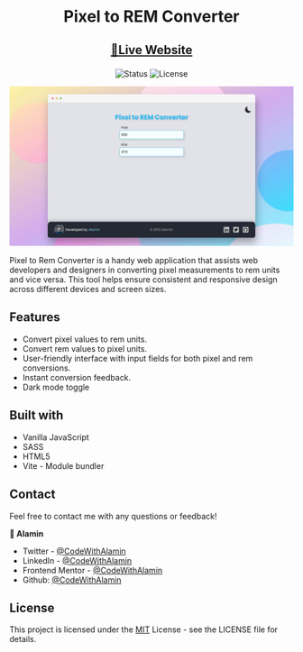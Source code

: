 <div align="center">

# Pixel to REM Converter

</div>

<h2 align="center">

[🚀Live Website](https://px-to-rem-converter-alamin.netlify.app)

</h2>

<!-- Badges -->
<div align="center">

<img src="https://img.shields.io/badge/Status-Completed-success?style=flat" alt="Status" />

<!-- Liceensee -->
<img src="https://img.shields.io/badge/License-MIT-blue?style=flat" alt="License" />

</div>

<!-- Screenshot -->
<a align="center" href="https://px-to-rem-converter-alamin.netlify.app">

![Screenshot](./screenshots/px-to-rem-converter-preview-CodeWithAlamin.jpg)

</a>

<!-- Brief -->

Pixel to Rem Converter is a handy web application that assists web developers and designers in converting pixel measurements to rem units and vice versa. This tool helps ensure consistent and responsive design across different devices and screen sizes.

<!--  -->

## Features

- Convert pixel values to rem units.
- Convert rem values to pixel units.
- User-friendly interface with input fields for both pixel and rem conversions.
- Instant conversion feedback.
- Dark mode toggle

## Built with

- Vanilla JavaScript
- SASS
- HTML5
- Vite - Module bundler

## Contact

Feel free to contact me with any questions or feedback!

<b>👤 Alamin</b>

- Twitter - [@CodeWithAlamin](https://www.twitter.com/CodeWithAlamin)
- LinkedIn - [@CodeWithAlamin](https://www.linkedin.com/in/CodeWithAlamin)
- Frontend Mentor - [@CodeWithAlamin](https://www.frontendmentor.io/profile/CodeWithAlamin)
- Github: [@CodeWithAlamin](https://github.com/CodeWithAlamin)

## License

This project is licensed under the [MIT](https://github.com/CodeWithAlamin/Pixel-to-REM-Converter/blob/main/LICENSE.md) License - see the LICENSE file for details.

